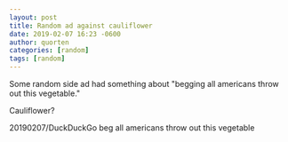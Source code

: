 ```yaml
---
layout: post
title: Random ad against cauliflower
date: 2019-02-07 16:23 -0600
author: quorten
categories: [random]
tags: [random]
---
```


Some random side ad had something about "begging all americans throw
out this vegetable."

Cauliflower?

20190207/DuckDuckGo beg all americans throw out this vegetable
